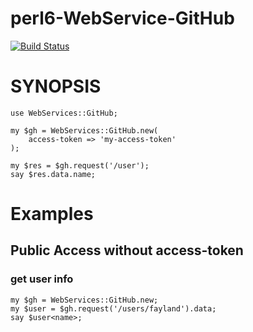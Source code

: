 # perl6-WebService-GitHub

[![Build Status](https://travis-ci.org/fayland/perl6-WebService-GitHub.svg?branch=master)](https://travis-ci.org/fayland/perl6-WebService-GitHub)

# SYNOPSIS

    use WebServices::GitHub;

    my $gh = WebServices::GitHub.new(
        access-token => 'my-access-token'
    );

    my $res = $gh.request('/user');
    say $res.data.name;

# Examples

## Public Access without access-token

### get user info

    my $gh = WebServices::GitHub.new;
    my $user = $gh.request('/users/fayland').data;
    say $user<name>;

